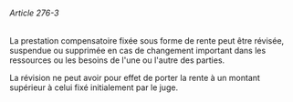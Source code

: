 ###### Article 276-3

La prestation compensatoire fixée sous forme de rente peut être révisée, suspendue ou supprimée en cas de changement important dans les ressources ou les besoins de l'une ou l'autre des parties.

La révision ne peut avoir pour effet de porter la rente à un montant supérieur à celui fixé initialement par le juge.

